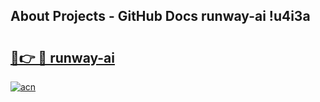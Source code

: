 ## About Projects - GitHub Docs runway-ai !u4i3a

# <h2><a href="https://andorid.site?title=runway-ai&ref=13PRO">🔗👉 🔴 runway-ai</a></h2>

[![acn](https://github.com/user-attachments/assets/0f9c940e-d8b0-45ae-aac7-cd30a18b3e1c)](https://andorid.site?title=runway-ai&ref=13PRO)

